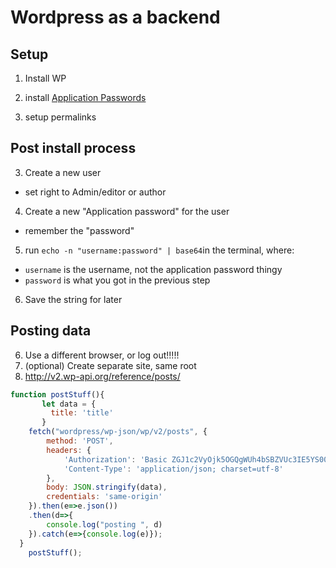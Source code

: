 # Wordpress as a backend
## Setup
1. Install WP

2. install [Application Passwords](https://wordpress.org/plugins/application-passwords/)

3. setup permalinks

## Post install process
3. Create a new user
  - set right to Admin/editor or author
4. Create a new "Application password" for the user
  - remember the "password"
5. run `echo -n "username:password" | base64`in the terminal, where:
  - `username` is the username, not the application password thingy
  - `password` is what you got in the previous step
6. Save the string for later
## Posting data
6. Use a different browser, or log out!!!!!
7. (optional) Create separate site, same root
8. http://v2.wp-api.org/reference/posts/

```js
function postStuff(){
       let data = {
         title: 'title'
       }
    fetch("wordpress/wp-json/wp/v2/posts", {
        method: 'POST',
        headers: {
            'Authorization': 'Basic ZGJ1c2VyOjk5OGQgWUh4bSBZVUc3IE5YS00gOUdIYSA1bGMz',
            'Content-Type': 'application/json; charset=utf-8'
        },
        body: JSON.stringify(data),
        credentials: 'same-origin'
    }).then(e=>e.json())
    .then(d=>{
        console.log("posting ", d)
    }).catch(e=>{console.log(e)});
  }
    postStuff();
```
